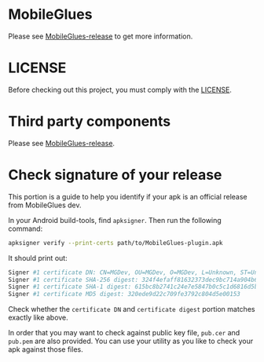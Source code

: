 MobileGlues
====
Please see [MobileGlues-release](https://github.com/Swung0x48/MobileGlues-release) to get more information.

LICENSE
====
Before checking out this project, you must comply with the [LICENSE](https://github.com/Swung0x48/MobileGlues-plugin/blob/main/LICENSE.md).

Third party components
====
Please see [MobileGlues-release](https://github.com/Swung0x48/MobileGlues-release).

Check signature of your release
====
This portion is a guide to help you identify if your apk is an official release from
MobileGlues dev.

In your Android build-tools, find `apksigner`. Then run the following command:
```bash
apksigner verify --print-certs path/to/MobileGlues-plugin.apk
```

It should print out:
```bash
Signer #1 certificate DN: CN=MGDev, OU=MGDev, O=MGDev, L=Unknown, ST=Unknown, C=CN
Signer #1 certificate SHA-256 digest: 324f4efaff81632373dec9bc714a904b64740249410b551b61805340e42ff5d5
Signer #1 certificate SHA-1 digest: 615bc8b2741c24e7e5847b0c5c1d6816d5b0763a
Signer #1 certificate MD5 digest: 320ede9d22c709fe3792c804d5e00153
```

Check whether the `certificate DN` and `certificate digest` portion matches exactly like above.

In order that you may want to check against public key file, `pub.cer` and `pub.pem` are also provided.
You can use your utility as you like to check your apk against those files.
